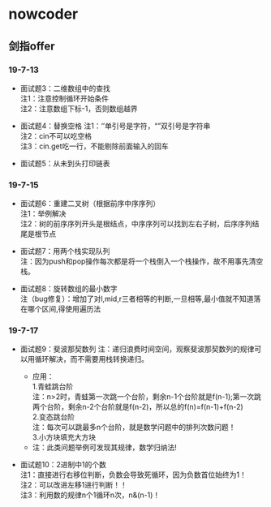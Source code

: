 # nowcoder
## 剑指offer
### 19-7-13
- 面试题3：二维数组中的查找  
注1：注意控制循环开始条件  
注2：注意数组下标-1，否则数组越界

- 面试题4：替换空格 
注1：‘’单引号是字符，“”双引号是字符串  
注2：cin不可以吃空格  
注3：cin.get吃一行，不能剔除前面输入的回车

- 面试题5：从未到头打印链表 


### 19-7-15
- 面试题6：重建二叉树（根据前序中序序列）  
注1：举例解决  
注2：树的前序序列开头是根结点，中序序列可以找到左右子树，后序序列结尾是根节点

- 面试题7：用两个栈实现队列  
注：因为push和pop操作每次都是将一个栈倒入一个栈操作，故不用事先清空栈。

- 面试题8：旋转数组的最小数字  
注（bug修复）：增加了对l,mid,r三者相等的判断,一旦相等,最小值就不知道落在哪个区间,得使用遍历法

### 19-7-17
- 面试题9：斐波那契数列
注：递归浪费时间空间，观察斐波那契数列的规律可以用循环解决，而不需要用栈转换递归。  
  - 应用：  
  1.青蛙跳台阶  
    注：n>2时，青蛙第一次跳一个台阶，剩余n-1个台阶就是f(n-1);第一次跳两个台阶，剩余n-2个台阶就是f(n-2)，所以总的f(n)=f(n-1)+f(n-2)  
  2.变态跳台阶  
    注：每次可以跳最多n个台阶，就是数学问题中的排列次数问题！   
  3.小方块填充大方块  
  - 注：此类问题举例可发现其规律，数学归纳法!  
  
- 面试题10：2进制中1的个数  
注1：直接进行右移位判断，负数会导致死循环，因为负数首位始终为1！  
注2：可以改进左移1进行判断！！  
注3：利用数的规律n个1循环n次，n&(n-1)！  

